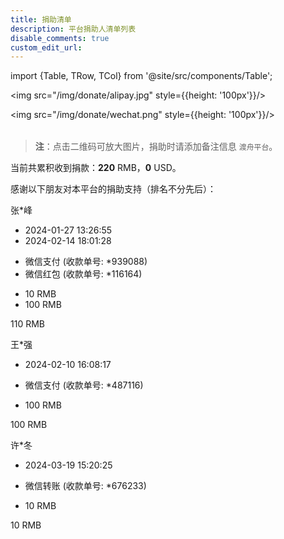 ```yaml
---
title: 捐助清单
description: 平台捐助人清单列表
disable_comments: true
custom_edit_url:
---
```


import {Table, TRow, TCol} from '@site/src/components/Table';

<Table head={['支付宝', '微信支付']}>

<TRow><TCol>

<img src="/img/donate/alipay.jpg" style={{height: '100px'}}/>

</TCol><TCol>

<img src="/img/donate/wechat.png" style={{height: '100px'}}/>

</TCol></TRow>

</Table>

> **注**：点击二维码可放大图片，捐助时请添加备注信息 `渡舟平台`。

当前共累积收到捐款：**220** RMB，**0** USD。

感谢以下朋友对本平台的捐助支持（排名不分先后）：

<Table head={['捐助人', '捐助日期', '捐助途径', '捐助金额', '累积金额', '备注']}>

<TRow><TCol>

张\*峰

</TCol><TCol>

- 2024-01-27 13:26:55
- 2024-02-14 18:01:28

</TCol><TCol>

- 微信支付 (收款单号: \*939088)
- 微信红包 (收款单号: \*116164)

</TCol><TCol>

- 10 RMB
- 100 RMB

</TCol><TCol>

110 RMB

</TCol><TCol>

</TCol></TRow>

<TRow><TCol>

王\*强

</TCol><TCol>

- 2024-02-10 16:08:17

</TCol><TCol>

- 微信支付 (收款单号: \*487116)

</TCol><TCol>

- 100 RMB

</TCol><TCol>

100 RMB

</TCol><TCol>

</TCol></TRow>

<TRow><TCol>

许\*冬

</TCol><TCol>

- 2024-03-19 15:20:25

</TCol><TCol>

- 微信转账 (收款单号: \*676233)

</TCol><TCol>

- 10 RMB

</TCol><TCol>

10 RMB

</TCol><TCol>

</TCol></TRow>

</Table>
